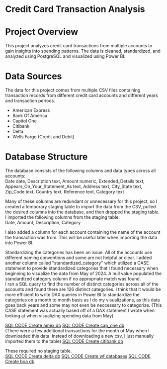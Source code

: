 # Credit Card Transaction Analysis

# Project Overview
This project analyzes credit card transactions from multiple accounts to gain insights into spending patterns. The data is cleaned, standardized, and analyzed using PostgreSQL and visualized using Power BI.

# Data Sources
The data for this project comes from multiple CSV files containing transaction records from different credit card accounts and different years and transaction periods. <br>

* American Express
* Bank Of America
* Capitol One
* Citibank
* Delta
* Wells Fargo (Credit and Debit)

# Database Structure
The database consists of the following columns and data types across all accounts: <br>
Date date,
Description text,
Amount numeric,
Extended_Details text,
Appears_On_Your_Statement_As text,
Address text,
City_State text,
Zip_Code text,
Country text,
Reference text,
Category text <br>

Many of these columns are redundant or unnecessary for this project, so I created a temporary staging table to import the data from the CSV, pulled the desired columns into the database, and then dropped the staging table. I imported the following columns from the staging table: <br>
Date,
Amount,
Description,
Category <br>

I also added a column for each account containing the name of the account the transaction was from. This will be useful later when importing the data into Power BI. <br>

Standardizing the categories has been an issue. All of the accounts use different naming conventions and some are not helpful or clear. I added another column called "standardized_category" which utilized a CASE statement to provide standardized categories that I found necessary when beginning to visualize the data from May of 2024. A null value populated the standardized category column if no appropriate match was found. <br>
I ran a SQL query to find the number of distinct categories across all of the accounts and found there are 126 distinct categories. I think that it would be more efficient to write DAX queries in Power BI to standardize the categories on a month to month basis as I do my visualizations, as this data goes back years and some may not even be neccessary to categorize. (This CASE statement was actually based off of a DAX statement I wrote when looking at when visualizing spending data from May)

[SQL CODE Create amex db](https://github.com/aklesitz/financial_db_creation/blob/main/create_amex_db.sql)
[SQL CODE Create cap_one db](https://github.com/aklesitz/financial_db_creation/blob/main/create_cap_one_db.sql) <br>
(There were a few additional transactions for the month of May when I downloaded this data. Instead of downloading a new csv, I just manually imported them to the table)
[SQL CODE Create citibank db](https://github.com/aklesitz/financial_db_creation/blob/main/create_citibank_db.sql)

These required no staging table. <br>
[SQL CODE Create delta db](https://github.com/aklesitz/financial_db_creation/blob/main/create_delta_db.sql)
[SQL CODE Create wf databases](https://github.com/aklesitz/financial_db_creation/blob/main/create_wf_dbs.sql)
[SQL CODE Create boa db](https://github.com/aklesitz/financial_db_creation/blob/main/create_boa_db.sql)